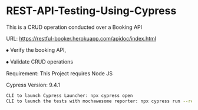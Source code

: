 # REST-API-Testing-Using-Cypress
This is a CRUD operation conducted over a Booking API

URL: https://restful-booker.herokuapp.com/apidoc/index.html

⦁ Verify the booking API,

⦁ Validate CRUD operations

Requirement: This Project requires Node JS

Cypress Version: 9.4.1

```bash
CLI to launch Cypress Launcher: npx cypress open
CLI to launch the tests with mochawesome reporter: npx cypress run --reporter mochawesome
```

